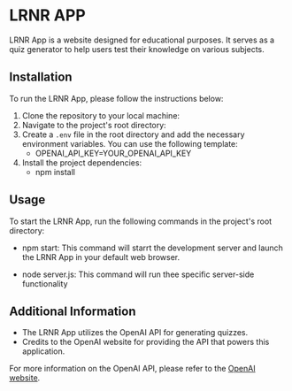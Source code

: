 # LRNR APP
LRNR App is a website designed for educational purposes. It serves as a quiz generator to help users test their knowledge on various subjects. 

## Installation
To run the LRNR App, please follow the instructions below:
  1. Clone the repository to your local machine:
  2. Navigate to the project's root directory:
  3. Create a `.env` file in the root directory and add the necessary environment  variables. You  can use the            following template:
      -  OPENAI_API_KEY=YOUR_OPENAI_API_KEY
  4. Install the project dependencies:
      - npm install
        
## Usage
To start the LRNR App, run the following commands in the project's root directory:
-  npm start:
   This command will starrt the development server and launch the LRNR App in your  default web browser.
   
-  node server.js:
   This command will run thee specific server-side functionality

## Additional Information 
-  The LRNR App utilizes the OpenAI API for generating quizzes.
-  Credits to the OpenAI website for providing the API that powers this application.

For more information on the OpenAI API, please refer to the [OpenAI website](https://openai.com/).






